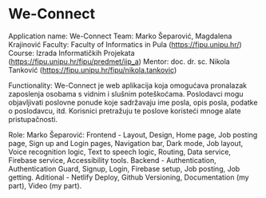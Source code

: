 # We-Connect
Application name: We-Connect
Team: Marko Šeparović, Magdalena Krajinović
Faculty: Faculty of Informatics in Pula (https://fipu.unipu.hr/)
Course: Izrada Informatičkih Projekata (https://fipu.unipu.hr/fipu/predmet/iip_a)
Mentor: doc. dr. sc. Nikola Tanković (https://fipu.unipu.hr/fipu/nikola.tankovic)

Functionality:
We-Connect je web aplikacija koja omogućava pronalazak zaposlenja osobama s vidnim i slušnim poteškoćama. Poslodavci mogu objavljivati poslovne ponude koje sadržavaju ime posla, opis posla, podatke o poslodavcu, itd. Korisnici pretražuju te poslove koristeći mnoge alate pristupačnosti.

Role:
Marko Šeparović:
Frontend - Layout, Design, Home page, Job posting page, Sign up and Login pages, Navigation bar, Dark mode, Job layout, Voice recognition logic, Text to speech logic, Routing,
Data service, Firebase service, Accessibility tools.
Backend - Authentication, Authentication Guard, Signup, Login, Firebase setup, Job posting, Job getting.
Aditional - Netlify Deploy, Github Versioning, Documentation (my part), Video (my part).